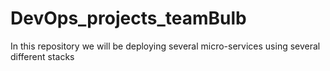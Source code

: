# DevOps_projects_teamBulb
In this repository we will be deploying several micro-services  using several different stacks 
